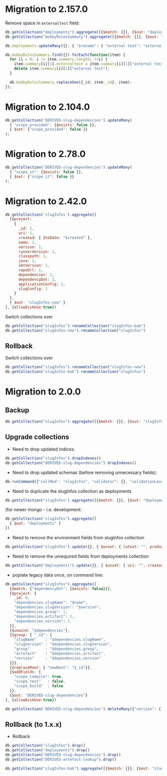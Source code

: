 # Migration to 2.157.0

Remove space in `externaltest` field:

```javascript
db.getCollection("deployments").aggregate([{$match: {}}, {$out: "deployments-bak"}])
db.getCollection("bobbyRulesSummary").aggregate([{$match: {}}, {$out: "bobbyRulesSummary-bak"}])

db.deployments.updateMany({}, { "$rename": { "external test": "externaltest" }})

db.bobbyRulesSummary.find({}).forEach(function(item) {
  for (i = 0; i != item.summary.length; ++i) {
    item.summary[i][1].externaltest = item.summary[i][1]["external test"];
    delete item.summary[i][1]["external test"];
  }

  db.bobbyRulesSummary.replaceOne({_id: item._id}, item);
});
```

# Migration to 2.104.0

```javascript
db.getCollection('DERIVED-slug-dependencies').updateMany(
  { "scope_provided": {$exists: false }},
  { $set: {"scope_provided": false }}
);
```

# Migration to 2.78.0
```javascript
db.getCollection('DERIVED-slug-dependencies').updateMany(
  { "scope_it": {$exists: false }},
  { $set: {"scope_it": false }}
);
```

# Migration to 2.42.0

```javascript
db.getCollection('slugInfos').aggregate([
  {$project:
    {
      _id: 1,
      uri: 1,
      created: { $toDate: "$created" },
      name: 1,
      version: 1,
      runnerVersion: 1,
      classpath: 1,
      java: 1,
      sbtVersion: 1,
      repoUrl: 1,
      dependencies: 1,
      dependencyDot: 1,
      applicationConfig: 1,
      slugConfig: 1
    }
  },
  { $out: "slugInfos-new" }
], {allowDiskUse:true})
```

Switch collections over
```javascript
db.getCollection("slugInfos").renameCollection("slugInfos-bak")
db.getCollection("slugInfos-new").renameCollection("slugInfos")
```

## Rollback

Switch collections over
```javascript
db.getCollection("slugInfos").renameCollection("slugInfos-new")
db.getCollection("slugInfos-bak").renameCollection("slugInfos")
```

# Migration to 2.0.0

## Backup

```javascript
db.getCollection("slugInfos").aggregate([{$match: {}}, {$out: "slugInfos-bak"}])
```

## Upgrade collections

* Need to drop updated indices:
```javascript
db.getCollection("slugInfos").dropIndexes()
db.getCollection("DERIVED-slug-dependencies").dropIndexes()
```

* Need to drop updated schemas (before removing unnecessary fields):
```javascript
db.runCommand({"collMod": "slugInfos", "validator": {}, "validationLevel": "off"})
```

* Need to duplicate the slugInfos collection as deployments
```javascript
db.getCollection("slugInfos").aggregate([{$match: {}}, {$out: "deployments"}])
```

(for newer mongo - i.e. development:
```javascript
db.getCollection("slugInfos").aggregate([
  { $out: "deployments" }
])
```

* Need to remove the environment fields from slugInfos collection
```javascript
db.getCollection("slugInfos").update({}, { $unset: { latest: "", production: "", qa: "", staging: "", development: "", "external test": "", integration: "" } }, {multi: true})
```

* Need to remove the unrequired fields from deployments collection
```javascript
db.getCollection("deployments").update({}, { $unset: { uri: "", created: "", runnerVersion: "", classpath: "", java: "", dependencies: "", dependencyDot: "", applicationConfig: "", slugConfig: "" } }, {multi: true})
```

* poplate legacy data once, on command line:

```javascript
db.getCollection("slugInfos").aggregate([
  {$match: {"dependencyDot": {$exists: false}}},
  {$project: {
    _id: 0,
    "dependencies.slugName": "$name",
    "dependencies.slugVersion": "$version",
    "dependencies.group": 1,
    "dependencies.artifact": 1,
    "dependencies.version": 1
  }},
  {$unwind: "$dependencies"},
  {$group: { "_id": {
    "slugName"    : "$dependencies.slugName",
    "slugVersion" : "$dependencies.slugVersion",
    "group"       : "$dependencies.group",
    "artefact"    : "$dependencies.artifact",
    "version"     : "$dependencies.version"
  }}},
  {$replaceRoot: { "newRoot": "$_id"}},
  {$addFields: {
    "scope_compile": true,
    "scope_test"   : false,
    "scope_build"  : false
  }},
  {$out: "DERIVED-slug-dependencies"}
], {allowDiskUse:true})
```

```javascript
db.getCollection('DERIVED-slug-dependencies').deleteMany({"version": { $regex: "^.*(-assets)|(-sans-externalized)$"}})
```


## Rollback (to 1.x.x)

* Rollback

```javascript
db.getCollection("slugInfos").drop()
db.getCollection("deployments").drop()
db.getCollection("DERIVED-slug-dependencies").drop()
db.getCollection("DERIVED-artefact-lookup").drop()

db.getCollection("slugInfos-bak").aggregate([{$match: {}}, {$out: "slugInfos"}])
```
